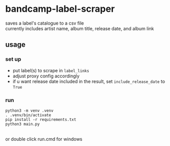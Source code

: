 # bandcamp-label-scraper
saves a label's catalogue to a csv file<br>
currently includes artist name, album title, release date, and album link<br>

## usage

### set up
- put label(s) to scrape in `label_links`
- adjust proxy config accordingly
- if u want release date included in the result, set `include_release_date` to `True` 

### run
```
python3 -m venv .venv
. .venv/bin/activate
pip install -r requirements.txt
python3 main.py
```
<br>
or double click run.cmd for windows